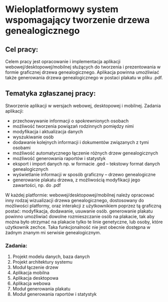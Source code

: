 # Wieloplatformowy system wspomagający tworzenie drzewa genealogicznego

## Cel pracy:
Celem pracy jest opracowanie i implementacja aplikacji webowej/desktopowej/mobilnej służących do
tworzenia i prezentowania w formie graficznej drzewa genealogicznego. Aplikacja powinna umożliwiać
także generowania drzewa genealogicznego w postaci plakatu w pliku .pdf.

## Tematyka zgłaszanej pracy:
Stworzenie aplikacji w wersjach webowej, desktopowej i mobilnej. Zadania aplikacji:
- przechowywanie informacji o spokrewnionych osobach
- możliwość tworzenia powiązań rodzinnych pomiędzy nimi
- modyfikacja i aktualizacja danych
- wyszukiwanie osób
- dodawanie kolejnych informacji i dokumentów związanych z tymi osobami
- możliwość automatycznego łączenie różnych drzew genealogicznych
- możliwość generowania raportów i statystyk
- eksport i import danych np. w formacie .ged – tekstowy format danych genealogicznych
- wyświetlanie informacji w sposób graficzny – drzewo genealogiczne
- generowanie plakatu drzewa, z możliwością modyfikacji jego zawartości, np. do .pdf

W każdej platformie: webowej/desktopowej/mobilnej należy opracować inny rodzaj wizualizacji drzewa
genealogicznego, dostosowany do możliwości platformy, oraz interakcji z użytkownikiem poprzez tą
graficzną postać: modyfikacja, dodawanie, usuwanie osób.
generowanie plakatu powinno umożliwiać dowolne rozmieszczanie osób na plakacie, tak aby można było
otrzymać na plakacie tylko te linie genetyczne, lub osoby, które użytkownik zechce. Taka funkcjonalność
nie jest obecnie dostępna w żadnym znanym mi serwisie genealogicznym.

### Zadania:
1. Projekt modelu danych, baza danych
2. Projekt architektury systemu
3. Moduł łączenie drzew
4. Aplikacja mobilna
5. Aplikacja desktopowa
6. Aplikacja webowa
7. Moduł generowania plakatu
8. Moduł generowania raportów i statystyk
